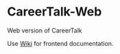 # CareerTalk-Web
Web version of CareerTalk

Use [Wiki](https://github.com/CreativeSolutionLabs/CareerTalk-Web/wiki) for frontend documentation.
